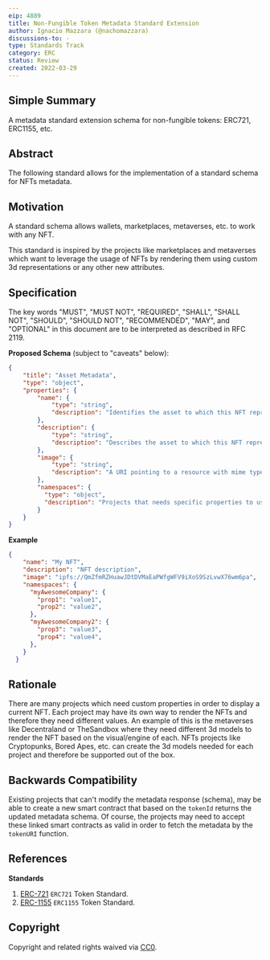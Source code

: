 ```yaml
---
eip: 4889
title: Non-Fungible Token Metadata Standard Extension
author: Ignacio Mazzara (@nachomazzara)
discussions-to: -
type: Standards Track
category: ERC
status: Review
created: 2022-03-29
---
```


## Simple Summary

A metadata standard extension schema for non-fungible tokens: ERC721, ERC1155, etc.

## Abstract

The following standard allows for the implementation of a standard schema for NFTs metadata.

## Motivation

A standard schema allows wallets, marketplaces, metaverses, etc. to work with any NFT.

This standard is inspired by the projects like marketplaces and metaverses which want to leverage the usage of NFTs by rendering them using custom 3d representations or any other new attributes.

## Specification

The key words "MUST", "MUST NOT", "REQUIRED", "SHALL", "SHALL NOT", "SHOULD", "SHOULD NOT", "RECOMMENDED", "MAY", and "OPTIONAL" in this document are to be interpreted as described in RFC 2119.

**Proposed Schema** (subject to "caveats" below):

```json
{
    "title": "Asset Metadata",
    "type": "object",
    "properties": {
        "name": {
            "type": "string",
            "description": "Identifies the asset to which this NFT represents"
        },
        "description": {
            "type": "string",
            "description": "Describes the asset to which this NFT represents"
        },
        "image": {
            "type": "string",
            "description": "A URI pointing to a resource with mime type image/* representing the asset to which this NFT represents. Consider making any images at a width between 320 and 1080 pixels and aspect ratio between 1.91:1 and 4:5 inclusive."
        },
        "namespaces": {
          "type": "object",
          "description": "Projects that needs specific properties to use the NFT"
        }
    }
}
```

**Example**
```json
{
    "name": "My NFT",
    "description": "NFT description",
    "image": "ipfs://QmZfmRZHuawJDtDVMaEaPWfgWFV9iXoS9SzLvwX76wm6pa",
    "namespaces": {
      "myAwesomeCompany": {
        "prop1": "value1",
        "prop2": "value2",
      },
      "myAwesomeCompany2": {
        "prop3": "value3",
        "prop4": "value4",
      },
    }
  }
```

## Rationale

There are many projects which need custom properties in order to display a current NFT. Each project may have its own way to render the NFTs and therefore they need different values. An example of this is the metaverses like Decentraland or TheSandbox where they need different 3d models to render the NFT based on the visual/engine of each. NFTs projects like Cryptopunks, Bored Apes, etc. can create the 3d models needed for each project and therefore be supported out of the box.

## Backwards Compatibility

Existing projects that can't modify the metadata response (schema), may be able to create a new smart contract that based on the `tokenId` returns the updated metadata schema. Of course, the projects may need to accept these linked smart contracts as valid in order to fetch the metadata by the `tokenURI` function.

## References

**Standards**

1. [ERC-721](https://github.com/ethereum/EIPs/issues/721) `ERC721` Token Standard.
1. [ERC-1155](https://github.com/ethereum/EIPs/issues/1155) `ERC1155` Token Standard.

## Copyright

Copyright and related rights waived via [CC0](https://creativecommons.org/publicdomain/zero/1.0/).
